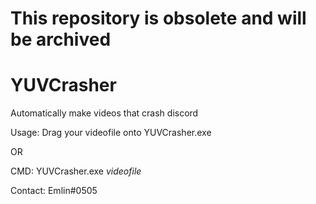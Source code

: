 # This repository is obsolete and will be archived


# YUVCrasher
Automatically make videos that crash discord

Usage: 
Drag your videofile onto YUVCrasher.exe

OR

CMD: YUVCrasher.exe *videofile*



Contact: Emlin#0505
